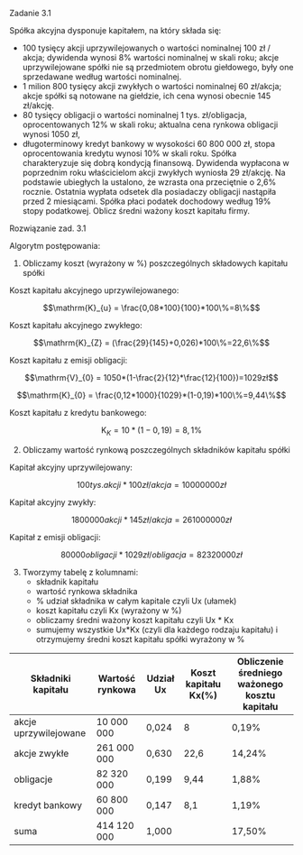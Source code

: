 Zadanie 3.1

Spółka akcyjna dysponuje kapitałem, na który składa się:
- 100 tysięcy akcji uprzywilejowanych o wartości nominalnej 100 zł / akcja; dywidenda wynosi 8% wartości nominalnej w skali roku; akcje uprzywilejowane spółki nie są przedmiotem obrotu giełdowego, były one sprzedawane według wartości nominalnej. 
- 1 milion 800 tysięcy akcji zwykłych o wartości nominalnej 60 zł/akcja; akcje spółki są notowane na giełdzie, ich cena wynosi obecnie 145 zł/akcję.
- 80 tysięcy obligacji o wartości nominalnej 1 tys. zł/obligacja, oprocentowanych 12% w skali roku; aktualna cena rynkowa obligacji wynosi 1050 zł,
- długoterminowy kredyt bankowy w wysokości 60 800 000 zł, stopa oprocentowania kredytu wynosi 10% w skali roku. 
Spółka charakteryzuje się dobrą kondycją finansową. Dywidenda wypłacona w poprzednim roku właścicielom akcji zwykłych wyniosła 29 zł/akcję. Na podstawie ubiegłych la ustalono, że wzrasta ona przeciętnie o 2,6% rocznie. Ostatnia wypłata odsetek dla posiadaczy obligacji nastąpiła przed 2 miesiącami. Spółka płaci podatek dochodowy według 19% stopy podatkowej. 
Oblicz średni ważony koszt kapitału firmy.

Rozwiązanie zad. 3.1

Algorytm postępowania:

1. Obliczamy koszt (wyrażony w %) poszczególnych składowych kapitału spółki 

Koszt kapitału akcyjnego uprzywilejowanego:
```math
\mathrm{K}_{u} = \frac{0,08*100}{100}*100\%=8\%
```
Koszt kapitału akcyjnego zwykłego:
```math
\mathrm{K}_{Z} = (\frac{29}{145}+0,026)*100\%=22,6\%
```
Koszt kapitału z emisji obligacji:
```math
\mathrm{V}_{0} = 1050*(1-\frac{2}{12}*\frac{12}{100})=1029zł
```
```math
\mathrm{K}_{0} = \frac{0,12*1000}{1029}*(1-0,19)*100\%=9,44\%
```
Koszt kapitału z kredytu bankowego:

```math
\mathrm{K}_{K} = 10*(1-0,19)=8,1\%
```

2. Obliczamy wartość rynkową poszczególnych składników kapitału spółki

Kapitał akcyjny uprzywilejowany:
```math
100 tys. akcji * 100zł / akcja = 10 000 000zł
```
Kapitał akcyjny zwykły:
```math
1 800 000 akcji * 145zł / akcja = 261 000 000zł
```
Kapitał z emisji obligacji:
```math
80000 obligacji * 1029zł/obligacja = 82 320 000zł
```

3. Tworzymy tabelę z kolumnami:
    - składnik kapitału
    - wartość rynkowa składnika
    - % udział składnika w całym kapitale czyli Ux (ułamek)
    - koszt kapitału czyli Kx (wyrażony w %)
    - obliczamy średni ważony koszt kapitału czyli Ux * Kx
    - sumujemy wszystkie Ux*Kx (czyli dla każdego rodzaju kapitału) i otrzymujemy średni koszt kapitału spółki wyrażony w %

|Składniki kapitału|Wartość rynkowa|Udział Ux|Koszt kapitału Kx(%)|Obliczenie średniego ważonego kosztu kapitału|
|------------------|---------------|---------|--------------------|---------------------------------------------|
|akcje uprzywilejowane|10 000 000|0,024|8|0,19%|
|akcje zwykłe|261 000 000|0,630|22,6|14,24%|
|obligacje|82 320 000|0,199|9,44|1,88%|
|kredyt bankowy|60 800 000|0,147|8,1|1,19%|
|suma|414 120 000|1,000||17,50%|
